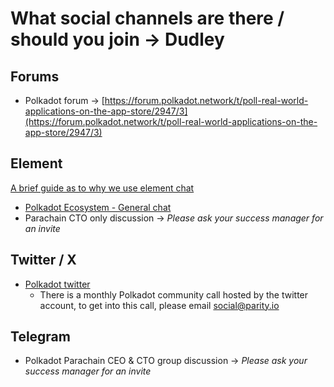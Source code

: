 # What social channels are there / should you join → Dudley

## Forums

- Polkadot forum → [https://forum.polkadot.network/t/poll-real-world-applications-on-the-app-store/2947/3](https://forum.polkadot.network/t/poll-real-world-applications-on-the-app-store/2947/3)

## Element

[A brief guide as to why we use element chat](/tech-tools/element.md)

- [Polkadot Ecosystem - General chat](https://matrix.to/#/%23!ysLGVMIyuKKIpwjhAT:matrix.parity.io)
- Parachain CTO only discussion → _Please ask your success manager for an invite_

## Twitter / X

- [Polkadot twitter](https://twitter.com/Polkadot)
  - There is a monthly Polkadot community call hosted by the twitter account, to get into this call, please email [social@parity.io](mailto:social@parity.io)

## Telegram

- Polkadot Parachain CEO & CTO group discussion → _Please ask your success manager for an invite_
